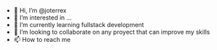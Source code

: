 - 👋 Hi, I’m @joterrex
- 👀 I’m interested in ...
- 🌱 I’m currently learning fullstack development
- 💞️ I’m looking to collaborate on any proyect that can improve my skills
- 📫 How to reach me 

<!---
joterrex/joterrex is a ✨ special ✨ repository because its `README.md` (this file) appears on your GitHub profile.
You can click the Preview link to take a look at your changes.
--->
